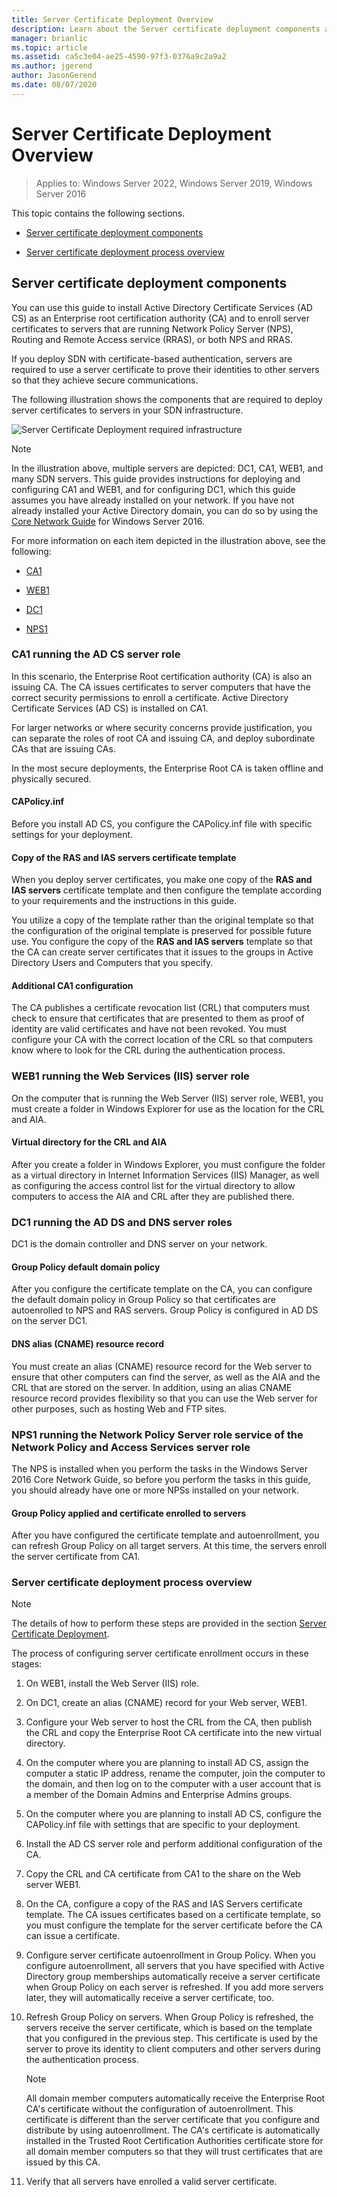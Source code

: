 ```yaml
---
title: Server Certificate Deployment Overview
description: Learn about the Server certificate deployment components and the deployment process.
manager: brianlic
ms.topic: article
ms.assetid: ca5c3e04-ae25-4590-97f3-0376a9c2a9a2
ms.author: jgerend
author: JasonGerend
ms.date: 08/07/2020
---
```

# Server Certificate Deployment Overview

>Applies to: Windows Server 2022, Windows Server 2019, Windows Server 2016

This topic contains the following sections.

-   [Server certificate deployment components](#bkmk_components)

-   [Server certificate deployment process overview](#bkmk_process)

## <a name="bkmk_components"></a>Server certificate deployment components
You can use this guide to install Active Directory Certificate Services (AD CS) as an Enterprise root certification authority (CA) and to enroll server certificates to servers that are running Network Policy Server (NPS), Routing and Remote Access service (RRAS), or both NPS and RRAS.


If you deploy SDN with certificate-based authentication, servers are required to use a server certificate to prove their identities to other servers so that they achieve secure communications.

The following illustration shows the components that are required to deploy server certificates to servers in your SDN infrastructure.

![Server Certificate Deployment required infrastructure](../../../media/Nps-Certs/Nps-Certs.jpg)

> [!NOTE]
> In the illustration above, multiple servers are depicted: DC1, CA1, WEB1, and many SDN servers. This guide provides instructions for deploying and configuring CA1 and WEB1, and for configuring DC1, which this guide assumes you have already installed on your network. If you have not already installed your Active Directory domain, you can do so by using the [Core Network Guide](../../core-network-guide.md) for Windows Server 2016.

For more information on each item depicted in the illustration above, see the following:

-   [CA1](#bkmk_ca1)

-   [WEB1](#bkmk_web1)

-   [DC1](#bkmk_dc1)

-   [NPS1](#bkmk_nps1)

### <a name="bkmk_ca1"></a>CA1 running the AD CS server role
In this scenario, the Enterprise Root certification authority (CA) is also an issuing CA. The CA issues certificates to server computers that have the correct security permissions to enroll a certificate. Active Directory Certificate Services (AD CS) is installed on CA1.

For larger networks or where security concerns provide justification, you can separate the roles of root CA and issuing CA, and deploy subordinate CAs that are issuing CAs.

In the most secure deployments, the Enterprise Root CA is taken offline and physically secured.

#### CAPolicy.inf
Before you install AD CS, you configure the CAPolicy.inf file with specific settings for your deployment.

#### Copy of the **RAS and IAS servers** certificate template
When you deploy server certificates, you make one copy of the **RAS and IAS servers** certificate template and then configure the template according to your requirements and the instructions in this guide.

You utilize a copy of the template rather than the original template so that the configuration of the original template is preserved for possible future use. You configure the copy of the **RAS and IAS servers** template so that the CA can create server certificates that it issues to the groups in Active Directory Users and Computers that you specify.

#### Additional CA1 configuration
The CA publishes a certificate revocation list (CRL) that computers must check to ensure that certificates that are presented to them as proof of identity are valid certificates and have not been revoked. You must configure your CA with the correct location of the CRL so that computers know where to look for the CRL during the authentication process.

### <a name="bkmk_web1"></a>WEB1 running the Web Services (IIS) server role
On the computer that is running the Web Server (IIS) server role, WEB1, you must create a folder in Windows Explorer for use as the location for the CRL and AIA.

#### Virtual directory for the CRL and AIA
After you create a folder in Windows Explorer, you must configure the folder as a virtual directory in Internet Information Services (IIS) Manager, as well as configuring the access control list for the virtual directory to allow computers to access the AIA and CRL after they are published there.

### <a name="bkmk_dc1"></a>DC1 running the AD DS and DNS server roles
DC1 is the domain controller and DNS server on your network.

#### Group Policy default domain policy
After you configure the certificate template on the CA, you can configure the default domain policy in Group Policy so that certificates are autoenrolled to NPS and RAS servers. Group Policy is configured in AD DS on the server DC1.

#### DNS alias (CNAME) resource record
You must create an alias (CNAME) resource record for the Web server to ensure that other computers can find the server, as well as the AIA and the CRL that are stored on the server. In addition, using an alias CNAME resource record provides flexibility so that you can use the Web server for other purposes, such as hosting Web and FTP sites.

### <a name="bkmk_nps1"></a>NPS1 running the Network Policy Server role service of the Network Policy and Access Services server role
The NPS is installed when you perform the tasks in the Windows Server 2016 Core Network Guide, so before you perform the tasks in this guide, you should already have one or more NPSs installed on your network.

#### Group Policy applied and certificate enrolled to servers
After you have configured the certificate template and autoenrollment, you can refresh Group Policy on all target servers. At this time, the servers enroll the server certificate from CA1.

### <a name="bkmk_process"></a>Server certificate deployment process overview

> [!NOTE]
> The details of how to perform these steps are provided in the section [Server Certificate Deployment](../../../core-network-guide/cncg/server-certs/Server-Certificate-Deployment.md).

The process of configuring server certificate enrollment occurs in these stages:

1.  On WEB1, install the Web Server (IIS) role.

2.  On DC1, create an alias (CNAME) record for your Web server, WEB1.

3.  Configure your Web server to host the CRL from the CA, then publish the CRL and copy the Enterprise Root CA certificate into the new virtual directory.

4.  On the computer where you are planning to install AD CS, assign the computer a static IP address, rename the computer, join the computer to the domain, and then log on to the computer with a user account that is a member of the Domain Admins and Enterprise Admins groups.

5.  On the computer where you are planning to install AD CS, configure the CAPolicy.inf file with settings that are specific to your deployment.

6.  Install the AD CS server role and perform additional configuration of the CA.

7.  Copy the CRL and CA certificate from CA1 to the share on the Web server WEB1.

8.  On the CA, configure a copy of the RAS and IAS Servers certificate template. The CA issues certificates based on a certificate template, so you must configure the template for the server certificate before the CA can issue a certificate.

9.  Configure server certificate autoenrollment in Group Policy. When you configure autoenrollment, all  servers that you have specified with Active Directory group memberships automatically receive a server certificate when Group Policy on each server is refreshed. If you add more servers later, they will automatically receive a server certificate, too.

10. Refresh Group Policy on servers. When Group Policy is refreshed, the servers receive the server certificate, which is based on the template that you configured in the previous step. This certificate is used by the server to prove its identity to client computers and other servers during the authentication process.

    > [!NOTE]
    > All domain member computers automatically receive the Enterprise Root CA's certificate without the configuration of autoenrollment. This certificate is different than the server certificate that you configure and distribute by using autoenrollment. The CA's certificate is automatically installed in the Trusted Root Certification Authorities certificate store for all domain member computers so that they will trust certificates that are issued by this CA.

10. Verify that all servers have enrolled a valid server certificate.
